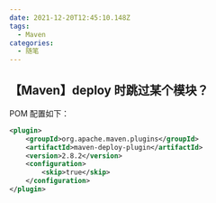 ```yaml
---
date: 2021-12-20T12:45:10.148Z
tags:
  - Maven
categories:
  - 随笔
---
```

## 【Maven】deploy 时跳过某个模块？

<!--more-->

POM 配置如下：

```xml
<plugin>
    <groupId>org.apache.maven.plugins</groupId>
    <artifactId>maven-deploy-plugin</artifactId>
    <version>2.8.2</version>
    <configuration>
        <skip>true</skip>
    </configuration>
</plugin>
```